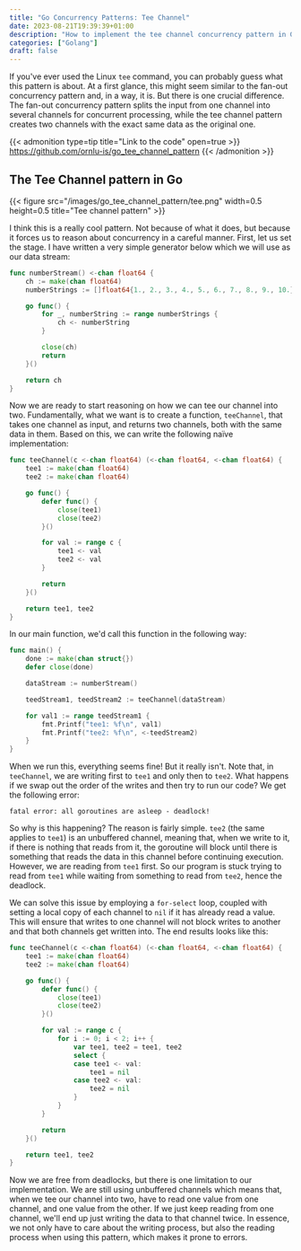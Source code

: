 ```yaml
---
title: "Go Concurrency Patterns: Tee Channel"
date: 2023-08-21T19:39:39+01:00
description: "How to implement the tee channel concurrency pattern in Go"
categories: ["Golang"]
draft: false
---
```


If you've ever used the Linux `tee` command, you can probably guess what this pattern is about. At a first glance, this might seem similar to the fan-out concurrency pattern and, in a way, it is. But there is one crucial difference. The fan-out concurrency pattern splits the input from one channel into several channels for concurrent processing, while the tee channel pattern creates two channels with the exact same data as the original one.

{{< admonition type=tip title="Link to the code" open=true >}}
https://github.com/ornlu-is/go_tee_channel_pattern
{{< /admonition >}}

## The Tee Channel pattern in Go

{{< figure src="/images/go_tee_channel_pattern/tee.png" width=0.5 height=0.5 title="Tee channel pattern" >}}

I think this is a really cool pattern. Not because of what it does, but because it forces us to reason about concurrency in a careful manner. First, let us set the stage. I have written a very simple generator below which we will use as our data stream:

```go
func numberStream() <-chan float64 {
	ch := make(chan float64)
	numberStrings := []float64{1., 2., 3., 4., 5., 6., 7., 8., 9., 10.}

	go func() {
		for _, numberString := range numberStrings {
			ch <- numberString
		}

		close(ch)
		return
	}()

	return ch
}
```

Now we are ready to start reasoning on how we can tee our channel into two. Fundamentally, what we want is to create a function, `teeChannel`, that takes one channel as input, and returns two channels, both with the same data in them. Based on this, we can write the following naïve implementation:

```go
func teeChannel(c <-chan float64) (<-chan float64, <-chan float64) {
	tee1 := make(chan float64)
	tee2 := make(chan float64)

	go func() {
		defer func() {
			close(tee1)
			close(tee2)
		}()

		for val := range c {
			tee1 <- val
			tee2 <- val
		}

		return
	}()

	return tee1, tee2
}
```

In our main function, we'd call this function in the following way:

```go
func main() {
	done := make(chan struct{})
	defer close(done)

	dataStream := numberStream()

	teedStream1, teedStream2 := teeChannel(dataStream)

	for val1 := range teedStream1 {
		fmt.Printf("tee1: %f\n", val1)
		fmt.Printf("tee2: %f\n", <-teedStream2)
	}
}
```

When we run this, everything seems fine! But it really isn't. Note that, in `teeChannel`, we are writing first to `tee1` and only then to `tee2`. What happens if we swap out the order of the writes and then try to run our code? We get the following error:

```plaintext
fatal error: all goroutines are asleep - deadlock!
```

So why is this happening? The reason is fairly simple. `tee2` (the same applies to `tee1`) is an unbuffered channel, meaning that, when we write to it, if there is nothing that reads from it, the goroutine will block until there is something that reads the data in this channel before continuing execution. However, we are reading from `tee1` first. So our program is stuck trying to read from `tee1` while waiting from something to read from `tee2`, hence the deadlock.

We can solve this issue by employing a `for-select` loop, coupled with setting a local copy of each channel to `nil` if it has already read a value. This will ensure that writes to one channel will not block writes to another and that both channels get written into. The end results looks like this:

```go
func teeChannel(c <-chan float64) (<-chan float64, <-chan float64) {
	tee1 := make(chan float64)
	tee2 := make(chan float64)

	go func() {
		defer func() {
			close(tee1)
			close(tee2)
		}()

		for val := range c {
			for i := 0; i < 2; i++ {
				var tee1, tee2 = tee1, tee2
				select {
				case tee1 <- val:
					tee1 = nil
				case tee2 <- val:
					tee2 = nil
				}
			}
		}

		return
	}()

	return tee1, tee2
}
```

Now we are free from deadlocks, but there is one limitation to our implementation. We are still using unbuffered channels which means that, when we tee our channel into two, have to read one value from one channel, and one value from the other. If we just keep reading from one channel, we'll end up just writing the data to that channel twice. In essence, we not only have to care about the writing process, but also the reading process when using this pattern, which makes it prone to errors.
